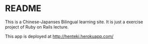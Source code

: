 # README


This is a Chinese-Japanses Bilingual learning site. It is just a exercise project of Ruby on Rails lecture.


This app is deployed at http://henteki.herokuapp.com/
